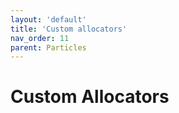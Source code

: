 ```yaml
---
layout: 'default'
title: 'Custom allocators'
nav_order: 11
parent: Particles
---
```


# Custom Allocators
